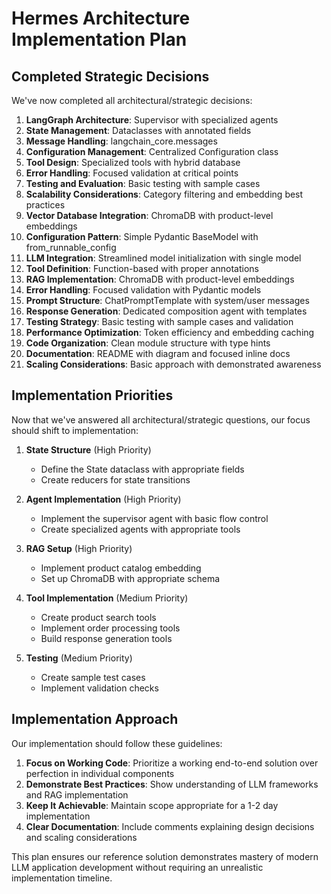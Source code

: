 # Hermes Architecture Implementation Plan

## Completed Strategic Decisions
We've now completed all architectural/strategic decisions:

1. **LangGraph Architecture**: Supervisor with specialized agents
2. **State Management**: Dataclasses with annotated fields
3. **Message Handling**: langchain_core.messages
4. **Configuration Management**: Centralized Configuration class
5. **Tool Design**: Specialized tools with hybrid database
6. **Error Handling**: Focused validation at critical points
7. **Testing and Evaluation**: Basic testing with sample cases
8. **Scalability Considerations**: Category filtering and embedding best practices
9. **Vector Database Integration**: ChromaDB with product-level embeddings
10. **Configuration Pattern**: Simple Pydantic BaseModel with from_runnable_config
11. **LLM Integration**: Streamlined model initialization with single model
12. **Tool Definition**: Function-based with proper annotations
13. **RAG Implementation**: ChromaDB with product-level embeddings
14. **Error Handling**: Focused validation with Pydantic models
15. **Prompt Structure**: ChatPromptTemplate with system/user messages
16. **Response Generation**: Dedicated composition agent with templates
17. **Testing Strategy**: Basic testing with sample cases and validation
18. **Performance Optimization**: Token efficiency and embedding caching
19. **Code Organization**: Clean module structure with type hints
20. **Documentation**: README with diagram and focused inline docs
21. **Scaling Considerations**: Basic approach with demonstrated awareness

## Implementation Priorities

Now that we've answered all architectural/strategic questions, our focus should shift to implementation:

1. **State Structure** (High Priority)
   - Define the State dataclass with appropriate fields
   - Create reducers for state transitions

2. **Agent Implementation** (High Priority)
   - Implement the supervisor agent with basic flow control
   - Create specialized agents with appropriate tools

3. **RAG Setup** (High Priority)
   - Implement product catalog embedding
   - Set up ChromaDB with appropriate schema

4. **Tool Implementation** (Medium Priority)
   - Create product search tools
   - Implement order processing tools
   - Build response generation tools

5. **Testing** (Medium Priority)
   - Create sample test cases
   - Implement validation checks

## Implementation Approach

Our implementation should follow these guidelines:

1. **Focus on Working Code**: Prioritize a working end-to-end solution over perfection in individual components
2. **Demonstrate Best Practices**: Show understanding of LLM frameworks and RAG implementation
3. **Keep It Achievable**: Maintain scope appropriate for a 1-2 day implementation
4. **Clear Documentation**: Include comments explaining design decisions and scaling considerations

This plan ensures our reference solution demonstrates mastery of modern LLM application development without requiring an unrealistic implementation timeline. 